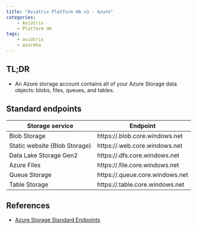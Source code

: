 ```yaml
---
title: "Aviatrix Platform HA v3 - Azure"
categories:
    - Aviatrix
    - Platform HA
tags:
    - aviatrix
    - azureha
---
```


## TL;DR
- An Azure storage account contains all of your Azure Storage data objects: blobs, files, queues, and tables. 

## Standard endpoints

| Storage service               | Endpoint                                         |
| ----------------------------- | ------------------------------------------------ |
| Blob Storage 	                | https://<storage-account>.blob.core.windows.net  |
| Static website (Blob Storage) | https://<storage-account>.web.core.windows.net   |
| Data Lake Storage Gen2        | https://<storage-account>.dfs.core.windows.net   |
| Azure Files 	                | https://<storage-account>.file.core.windows.net  |
| Queue Storage                 | https://<storage-account>.queue.core.windows.net |
| Table Storage 	            | https://<storage-account>.table.core.windows.net |

## References
- [Azure Storage Standard Endpoints](https://learn.microsoft.com/en-us/azure/storage/common/storage-account-overview#storage-account-endpoints)